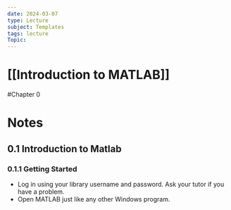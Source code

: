 ```yaml
---
date: 2024-03-07
type: Lecture
subject: Templates
tags: lecture
Topic:
---
```

# [[Introduction to MATLAB]]
#Chapter 0
# Notes

## 0.1 Introduction to Matlab

### 0.1.1 Getting Started

- Log in using your library username and password. Ask your tutor if you have a problem.
- Open MATLAB just like any other Windows program.
